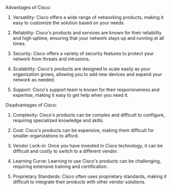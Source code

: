 Advantages of Cisco: 

1. Versatility: Cisco offers a wide range of networking products, making it easy to customize the solution based on your needs.

2. Reliability: Cisco's products and services are known for their reliability and high uptime, ensuring that your network stays up and running at all times.

3. Security: Cisco offers a variety of security features to protect your network from threats and intrusions.

4. Scalability: Cisco's products are designed to scale easily as your organization grows, allowing you to add new devices and expand your network as needed.

5. Support: Cisco's support team is known for their responsiveness and expertise, making it easy to get help when you need it.

Disadvantages of Cisco:

1. Complexity: Cisco's products can be complex and difficult to configure, requiring specialized knowledge and skills.

2. Cost: Cisco's products can be expensive, making them difficult for smaller organizations to afford.

3. Vendor Lock-in: Once you have invested in Cisco technology, it can be difficult and costly to switch to a different vendor.

4. Learning Curve: Learning to use Cisco's products can be challenging, requiring extensive training and certification.

5. Proprietary Standards: Cisco often uses proprietary standards, making it difficult to integrate their products with other vendor solutions.
